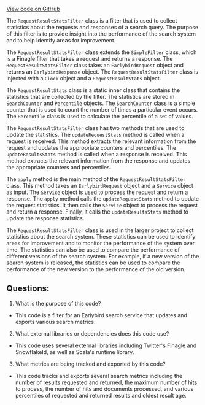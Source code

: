 [View code on GitHub](https://github.com/misbahsy/the-algorithm/src/java/com/twitter/search/earlybird_root/filters/RequestResultStatsFilter.java)

The `RequestResultStatsFilter` class is a filter that is used to collect statistics about the requests and responses of a search query. The purpose of this filter is to provide insight into the performance of the search system and to help identify areas for improvement.

The `RequestResultStatsFilter` class extends the `SimpleFilter` class, which is a Finagle filter that takes a request and returns a response. The `RequestResultStatsFilter` class takes an `EarlybirdRequest` object and returns an `EarlybirdResponse` object. The `RequestResultStatsFilter` class is injected with a `Clock` object and a `RequestResultStats` object.

The `RequestResultStats` class is a static inner class that contains the statistics that are collected by the filter. The statistics are stored in `SearchCounter` and `Percentile` objects. The `SearchCounter` class is a simple counter that is used to count the number of times a particular event occurs. The `Percentile` class is used to calculate the percentile of a set of values.

The `RequestResultStatsFilter` class has two methods that are used to update the statistics. The `updateRequestStats` method is called when a request is received. This method extracts the relevant information from the request and updates the appropriate counters and percentiles. The `updateResultsStats` method is called when a response is received. This method extracts the relevant information from the response and updates the appropriate counters and percentiles.

The `apply` method is the main method of the `RequestResultStatsFilter` class. This method takes an `EarlybirdRequest` object and a `Service` object as input. The `Service` object is used to process the request and return a response. The `apply` method calls the `updateRequestStats` method to update the request statistics. It then calls the `Service` object to process the request and return a response. Finally, it calls the `updateResultsStats` method to update the response statistics.

The `RequestResultStatsFilter` class is used in the larger project to collect statistics about the search system. These statistics can be used to identify areas for improvement and to monitor the performance of the system over time. The statistics can also be used to compare the performance of different versions of the search system. For example, if a new version of the search system is released, the statistics can be used to compare the performance of the new version to the performance of the old version.
## Questions: 
 1. What is the purpose of this code?
- This code is a filter for an Earlybird search service that updates and exports various search metrics.

2. What external libraries or dependencies does this code use?
- This code uses several external libraries including Twitter's Finagle and SnowflakeId, as well as Scala's runtime library.

3. What metrics are being tracked and exported by this code?
- This code tracks and exports several search metrics including the number of results requested and returned, the maximum number of hits to process, the number of hits and documents processed, and various percentiles of requested and returned results and oldest result age.